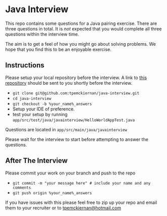 # Java Interview

This repo contains some questions for a Java pairing exercise.
There are three questions in total.
It is *not* expected that you would complete all three questions within the interview time.

The aim is to get a feel of how you might go about solving problems.
We hope that you find this to be an enjoyable exercise.



## Instructions
Please setup your local repository before the interview.
A link to [this repository](https://github.com/tpemckiernan/java-interview) should be sent to you shortly before the interview.

- `git clone git@github.com:tpemckiernan/java-interview.git`
- `cd java-interview`
- `git checkout -b %your_name%_answers`
- Setup your IDE of preference.
- test your setup by running `app/src/test/java/javainterview/HelloWorldAppTest.java`

Questions are located in `app/src/main/java/javainterview`

Please wait for the interview to start before attempting to answer the questions.


## After The Interview

Please commit your work on your branch and push to the repo

- `git commit -m "your message here" # include your name and any comments `
- `git push origin %your_name%_answers`

If you have issues with this please feel free to zip up your repo and email them to your recruiter or to <tpemckiernan@hotmail.com>






